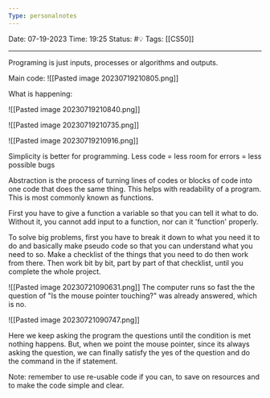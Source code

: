 ```yaml
---
Type: personalnotes
---
```

Date: 07-19-2023
Time: 19:25
Status: #💡 
Tags: [[CS50]]

----

Programing is just inputs, processes or algorithms and outputs.

Main code:
![[Pasted image 20230719210805.png]]

What is happening:

![[Pasted image 20230719210840.png]]

![[Pasted image 20230719210735.png]]

![[Pasted image 20230719210916.png]]

Simplicity is better for programming.
Less code = less room for errors = less possible bugs

Abstraction is the process of turning lines of codes or blocks of code into one code that does the same thing. This helps with readability of a program. This is most commonly known as functions. 

First you have to give a function a variable so that you can tell it what to do. Without it, you cannot add input to a function, nor can it 'function' properly. 

To solve big problems, first you have to break it down to what you need it to do and basically make pseudo code so that you can understand what you need to so. Make a checklist of the things that you need to do then work from there. Then work bit by bit, part by part of that checklist, until you complete the whole project. 


![[Pasted image 20230721090631.png]]
The computer runs so fast the the question of "Is the mouse pointer touching?" was already answered, which is no. 

![[Pasted image 20230721090747.png]]

Here we keep asking the program the questions until the condition is met nothing happens. But, when we point the mouse pointer, since its always asking the question, we can finally satisfy the yes of the question and do the command in the if statement.

Note: remember to use re-usable code if you can, to save on resources and to make the code simple and clear.